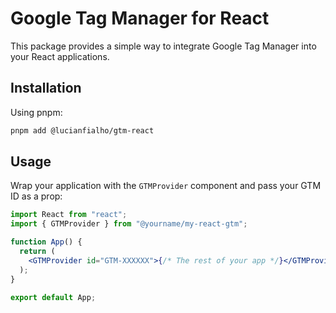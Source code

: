 # Google Tag Manager for React

This package provides a simple way to integrate Google Tag Manager into your React applications.

## Installation

Using pnpm:

```bash
pnpm add @lucianfialho/gtm-react
```

## Usage

Wrap your application with the `GTMProvider` component and pass your GTM ID as a prop:

```jsx
import React from "react";
import { GTMProvider } from "@yourname/my-react-gtm";

function App() {
  return (
    <GTMProvider id="GTM-XXXXXX">{/* The rest of your app */}</GTMProvider>
  );
}

export default App;
```
